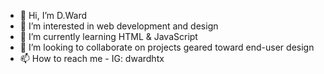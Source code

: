- 👋 Hi, I’m D.Ward
- 👀 I’m interested in web development and design 
- 🌱 I’m currently learning HTML & JavaScript
- 💞️ I’m looking to collaborate on projects geared toward end-user design
- 📫 How to reach me - IG: dwardhtx

<!---
dwardhtx/dwardhtx is a ✨ special ✨ repository because its `README.md` (this file) appears on your GitHub profile.
You can click the Preview link to take a look at your changes.
--->
